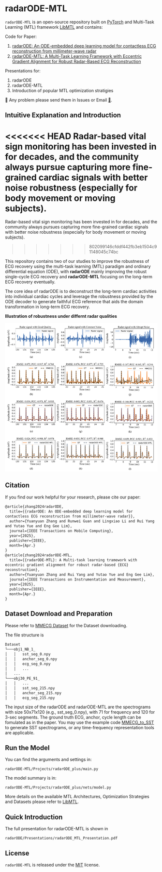 # radarODE-MTL

``radarODE-MTL`` is an open-source repository built on [PyTorch](https://pytorch.org/) and Multi-Task Learning (MTL) framework [LibMTL](https://github.com/median-research-group/LibMTL) and contains:

Code for Paper: 
1. [radarODE: An ODE-embedded deep learning model for contactless ECG reconstruction from millimeter-wave radar](https://arxiv.org/abs/2408.01672)
2. [radarODE-MTL: A Multi-Task Learning Framework with Eccentric Gradient Alignment for Robust Radar-Based ECG Reconstruction](https://arxiv.org/abs/2410.08656)

Presentations for:
1. radarODE
2. radarODE-MTL
3. Introduction of popular MTL optimization stratigies

:partying_face: Any problem please send them in Issues or Email [:email:](yuanyuan.zhang16@student.xjtlu.edu.cn).

## Intuitive Explanation and Introduction
<<<<<<< HEAD
Radar-based vital sign monitoring has been invested in for decades, and the community always pursue capturing more fine-grained cardiac signals with better noise robustness (especially for body movement or moving subjects). 
=======
Radar-based vital sign monitoring has been invested in for decades, and the community always pursues capturing more fine-grained cardiac signals with better noise robustness (especially for body movement or moving subjects). 
>>>>>>> 802099146cfddf442fb3eb1504c91148045c74bc

This repository contains two of our studies to improve the robustness of ECG recovery using the multi-task learning (MTL) paradigm and ordinary differential equation (ODE), with **radarODE** mainly improving the robust single-cycle ECG recovery and **radarODE-MTL** focusing on the long-term ECG recovery eventually.

The core idea of radarODE is to deconstruct the long-term cardiac activities into individual cardiac cycles and leverage the robustness provided by the ODE decoder to generate faithful ECG reference that aids the domain transformation in long-term ECG recovery. 

**Illustration of robustness under differnt radar qualities**

<img src='image/radarODE_MTL_result.jpg' width=700>

## Citation

If you find our work helpful for your research, please cite our paper:
```
@article{zhang2024radarODE,
  title={{radarODE: An ODE-embedded deep learning model for contactless ECG reconstruction from millimeter-wave radar}}, 
  author={Yuanyuan Zhang and Runwei Guan and Lingxiao Li and Rui Yang and Yutao Yue and Eng Gee Lim},
  journal={IEEE Transactions on Mobile Computing},
  year={2025},
  publisher={IEEE},
  month={Apr.}
}
@article{zhang2024radarODE-MTL,
  title={{radarODE-MTL}: A Multi-task learning tramework with eccentric gradient alignment for robust radar-based {ECG} reconstruction}, 
  author={Yuanyuan Zhang and Rui Yang and Yutao Yue and Eng Gee Lim},
  journal={IEEE Transactions on Instrumentation and Measurement},
  year={2025},
  publisher={IEEE},
  month={Apr.}
}
```

## Dataset Download and Preparation
Please refer to [MMECG Dataset](https://github.com/jinbochen0823/RCG2ECG) for the Dataset downloading.

The file structure is
```
Dataset
└───obj1_NB_1_
│   │   sst_seg_0.npy
│   │   anchor_seg_0.npy 
│   │   ecg_seg_0.npy
│   │   ...
│   ...
└───obj30_PE_91_
│   │   ...
│   │   sst_seg_215.npy
│   │   anchor_seg_215.npy 
│   │   ecg_seg_215.npy
```

The input size of the radarODE and radarODE-MTL are the spectrograms with size 50x71x120 (e.g., sst_seg_0.npy), with 71 for frequency and 120 for 3-sec segments. The ground truth ECG, anchor, cycle length can be fomulated as in the paper. You may use the example code [MMECG_to_SST
](MMECG_to_SST.m) to generate SST spectrograms, or any time-frequency representation tools are applicable.

## Run the Model
You can find the arguments and settings in:

```shell
radarODE-MTL/Projects/radarODE_plus/main.py
```
The model summary is in:

```shell
radarODE-MTL/Projects/radarODE_plus/nets/model.py
```

More details on the available MTL Architectures, Optimization Strategies and Datasets please refer to [LibMTL](https://github.com/median-research-group/LibMTL).

## Quick Introduction

The full presentation for radarODE-MTL is shown in 

```shell
radarODE/Presentations/radarODE_MTL_Presentation.pdf
```
<!-- 
### Overall Framework for radarODE
<img src='image/radarODE.jpg' width=700>

### Overall Framework for radarODE-MTL
<img src='image/radarODE_MTL.jpg' width=700>
 -->


## License

``radarODE-MTL`` is released under the [MIT](./LICENSE) license.

